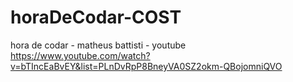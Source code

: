 # horaDeCodar-COST

hora de codar - matheus battisti - youtube
https://www.youtube.com/watch?v=bTIncEaBvEY&list=PLnDvRpP8BneyVA0SZ2okm-QBojomniQVO